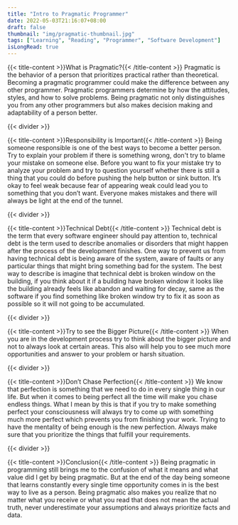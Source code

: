 ```yaml
---
title: "Intro to Pragmatic Programmer"
date: 2022-05-03T21:16:07+08:00
draft: false
thumbnail: "img/pragmatic-thumbnail.jpg"
tags: ["Learning", "Reading", "Programmer", "Software Development"]
isLongRead: true
---
```

{{< title-content >}}What is Pragmatic?{{< /title-content >}}
Pragmatic is the behavior of a person that prioritizes practical rather than theoretical.
Becoming a pragmatic programmer could make the difference between any other programmer.
Pragmatic programmers determine by how the attitudes, styles, and how to solve problems.
Being pragmatic not only distinguishes you from any other programmers but also makes decision making and adaptability of a person better.

{{< divider >}}

{{< title-content >}}Responsibility is Important{{< /title-content >}}
Being someone responsible is one of the best ways to become a better person.
Try to explain your problem if there is something wrong, don't try to blame your mistake on someone else.
Before you want to fix your mistake try to analyze your problem and try to question yourself whether there is still a thing that you could do before pushing the help button or sink button.
It’s okay to feel weak because fear of appearing weak could lead you to something that you don’t want.
Everyone makes mistakes and there will always be light at the end of the tunnel.

{{< divider >}}

{{< title-content >}}Technical Debt{{< /title-content >}}
Technical debt is the term that every software engineer should pay attention to, technical debt is the term used to describe anomalies or disorders that might happen after the process of the development finishes.
One way to prevent us from having technical debt is being aware of the system, aware of faults or any particular things that might bring something bad for the system.
The best way to describe is imagine that technical debt is broken window on the building, if you think about it if a building have broken window it looks like the building already feels like abandon and waiting for decay, same as the software if you find something like broken window try to fix it as soon as possible so it will not going to be accumulated.

{{< divider >}}

{{< title-content >}}Try to see the Bigger Picture{{< /title-content >}}
When you are in the development process try to think about the bigger picture and not to always look at certain areas.
This also will help you to see much more opportunities and answer to your problem or harsh situation.

{{< divider >}}

{{< title-content >}}Don’t Chase Perfection{{< /title-content >}}
We know that perfection is something that we need to do in every single thing in our life.
But when it comes to being perfect all the time will make you chase endless things. What I mean by this is that if you try to make something perfect your consciousness will always try to come up with something much more perfect which prevents you from finishing your work.
Trying to have the mentality of being enough is the new perfection.
Always make sure that you prioritize the things that fulfill your requirements.

{{< divider >}}

{{< title-content >}}Conclusion{{< /title-content >}}
Being pragmatic in programming still brings me to the confusion of what it means and what value did I get by being pragmatic. But at the end of the day being someone that learns constantly every single time opportunity comes in is the best way to live as a person. Being pragmatic also makes you realize that no matter what you receive or what you read that does not mean the actual truth, never underestimate your assumptions and always prioritize facts and data.

